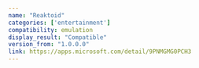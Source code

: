 ```yaml
---
name: "Reaktoid"
categories: ['entertainment']
compatibility: emulation
display_result: "Compatible"
version_from: "1.0.0.0"
link: https://apps.microsoft.com/detail/9PNMGMG0PCH3
---
```

